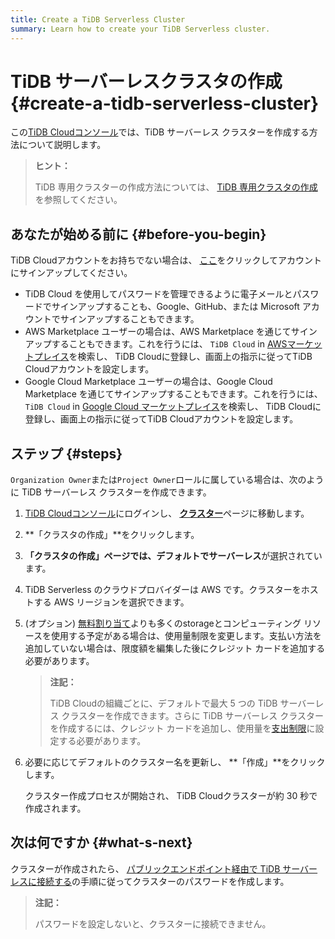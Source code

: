 ```yaml
---
title: Create a TiDB Serverless Cluster
summary: Learn how to create your TiDB Serverless cluster.
---
```


# TiDB サーバーレスクラスタの作成 {#create-a-tidb-serverless-cluster}

この[TiDB Cloudコンソール](https://tidbcloud.com/)では、TiDB サーバーレス クラスターを作成する方法について説明します。

> **ヒント：**
>
> TiDB 専用クラスターの作成方法については、 [TiDB 専用クラスタの作成](/tidb-cloud/create-tidb-cluster.md)を参照してください。

## あなたが始める前に {#before-you-begin}

TiDB Cloudアカウントをお持ちでない場合は、 [ここ](https://tidbcloud.com/signup)をクリックしてアカウントにサインアップしてください。

-   TiDB Cloud を使用してパスワードを管理できるように電子メールとパスワードでサインアップすることも、Google、GitHub、または Microsoft アカウントでサインアップすることもできます。
-   AWS Marketplace ユーザーの場合は、AWS Marketplace を通じてサインアップすることもできます。これを行うには、 `TiDB Cloud` in [AWSマーケットプレイス](https://aws.amazon.com/marketplace)を検索し、 TiDB Cloudに登録し、画面上の指示に従ってTiDB Cloudアカウントを設定します。
-   Google Cloud Marketplace ユーザーの場合は、Google Cloud Marketplace を通じてサインアップすることもできます。これを行うには、 `TiDB Cloud` in [Google Cloud マーケットプレイス](https://console.cloud.google.com/marketplace)を検索し、 TiDB Cloudに登録し、画面上の指示に従ってTiDB Cloudアカウントを設定します。

## ステップ {#steps}

`Organization Owner`または`Project Owner`ロールに属している場合は、次のように TiDB サーバーレス クラスターを作成できます。

1.  [TiDB Cloudコンソール](https://tidbcloud.com/)にログインし、 [**クラスター**](https://tidbcloud.com/console/clusters)ページに移動します。

2.  **「クラスタの作成」**をクリックします。

3.  **「クラスタの作成」**ページでは、デフォルトで**サーバーレス**が選択されています。

4.  TiDB Serverless のクラウドプロバイダーは AWS です。クラスターをホストする AWS リージョンを選択できます。

5.  (オプション) [無料割り当て](/tidb-cloud/select-cluster-tier.md#usage-quota)よりも多くのstorageとコンピューティング リソースを使用する予定がある場合は、使用量制限を変更します。支払い方法を追加していない場合は、限度額を編集した後にクレジット カードを追加する必要があります。

    > **注記：**
    >
    > TiDB Cloudの組織ごとに、デフォルトで最大 5 つの TiDB サーバーレス クラスターを作成できます。さらに TiDB サーバーレス クラスターを作成するには、クレジット カードを追加し、使用量を[支出制限](/tidb-cloud/tidb-cloud-glossary.md#spending-limit)に設定する必要があります。

6.  必要に応じてデフォルトのクラスター名を更新し、 **「作成」**をクリックします。

    クラスター作成プロセスが開始され、 TiDB Cloudクラスターが約 30 秒で作成されます。

## 次は何ですか {#what-s-next}

クラスターが作成されたら、 [パブリックエンドポイント経由で TiDB サーバーレスに接続する](/tidb-cloud/connect-via-standard-connection-serverless.md)の手順に従ってクラスターのパスワードを作成します。

> **注記：**
>
> パスワードを設定しないと、クラスターに接続できません。
